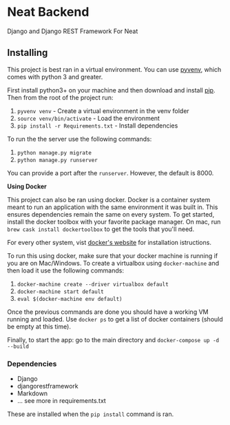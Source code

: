 # Neat Backend

Django  and Django REST Framework For Neat

## Installing

This project is best ran in a virtual environment. You can use [pyvenv][2],
which comes with python 3 and greater.

First install python3+ on your machine and then download and install [pip][1].
Then from the root of the project run:

1. `pyvenv venv` - Create a virtual environment in the venv folder
2. `source venv/bin/activate` - Load the environment
3. `pip install -r Requirements.txt` - Install dependencies

To run the the server use the following commands:

1. `python manage.py migrate`
2. `python manage.py runserver`

You can provide a port after the `runserver`. However, the default is 8000.

__Using Docker__

This project can also be ran using docker. Docker is a container system meant
to run an application with the same environment it was built in. This ensures
dependencies remain the same on every system. To get started, install the
docker toolbox with your favorite package manager. On mac, run  `brew cask
install dockertoolbox` to get the tools that you'll need.

For every other system, vist [docker's website][3] for installation
istructions.

To run this using docker, make sure that your docker machine is running if you
are on Mac/Windows. To create a virtualbox using `docker-machine` and then load
it use the following commands:

1. `docker-machine create --driver virtualbox default`
2. `docker-machine start default`
3. `eval $(docker-machine env default)`

Once the previous commands are done you should have a working VM running and
loaded. Use `docker ps` to get a list of docker containers (should be empty at
this time).

Finally, to start the app: go to the main directory and 
`docker-compose up -d --build`



### Dependencies

* Django
* djangorestframework
* Markdown
* ... see more in requirements.txt

These are installed when the `pip install` command is ran.

[1]: https://pip.pypa.io/en/latest/installing/
[2]: https://docs.python.org/3/using/scripts.html
[3]: https://docs.docker.com/engine/installation/
